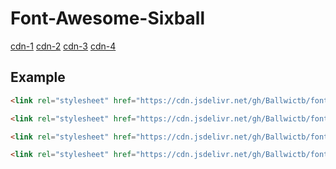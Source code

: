 # Font-Awesome-Sixball


<a href="https://cdn.jsdelivr.net/gh/Ballwictb/font-awesome-six@main/six-rp/css/all.min.css">cdn-1</a>
<a href="https://cdn.jsdelivr.net/gh/Ballwictb/font-awesome-six@main/six-rp/css/brands.min.css">cdn-2</a>
<a href="https://cdn.jsdelivr.net/gh/Ballwictb/font-awesome-six@main/six-rp/css/duotone.min.css">cdn-3</a>
<a href="https://cdn.jsdelivr.net/gh/Ballwictb/font-awesome-six@main/six-rp/css/default.min.css">cdn-4</a>




## Example
```html
<link rel="stylesheet" href="https://cdn.jsdelivr.net/gh/Ballwictb/font-awesome-sixball-v2@main/six-rp/css/all.min.css">
```

```html
<link rel="stylesheet" href="https://cdn.jsdelivr.net/gh/Ballwictb/font-awesome-sixball-v2@main/six-rp/css/brands.min.css">
```

```html
<link rel="stylesheet" href="https://cdn.jsdelivr.net/gh/Ballwictb/font-awesome-sixball-v2@main/six-rp/css/duotone.min.css">
```

```html
<link rel="stylesheet" href="https://cdn.jsdelivr.net/gh/Ballwictb/font-awesome-sixball-v2@main/six-rp/css/default.min.css">
```
